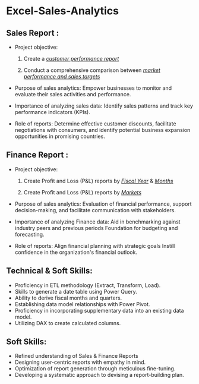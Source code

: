 # Excel-Sales-Analytics
## Sales Report :


- Project objective: 

    1. Create a _[customer performance report](https://github.com/SMIT299/Excel-Sales_Analysis/blob/main/Customer%20Performance%20Report.pdf)_ 

    2. Conduct a comprehensive comparison between _[market performance and sales targets](https://github.com/SMIT299/Excel-Sales_Analysis/blob/main/Customer%20Performance%20Report.pdf)_

- Purpose of sales analytics: Empower businesses to monitor and evaluate their sales activities and performance.

- Importance of analyzing sales data: Identify sales patterns and track key performance indicators (KPIs).

- Role of reports: Determine effective customer discounts, facilitate negotiations with consumers, and identify potential business expansion opportunities in promising countries.


## Finance Report :

- Project objective: 

    1. Create Profit and Loss (P&L) reports by _[Fiscal Year](https://github.com/SMIT299/Excel-Sales_Analysis/blob/main/P%26L%20Statement%20by%20Fiscal%20Year.pdf)_ & _[Months](https://github.com/SMIT299/Excel-Sales_Analysis/blob/main/P%26L%20Statement%20by%20Months.pdf)_ 

   2. Create Profit and Loss (P&L) reports by _[Markets](https://github.com/SMIT299/Excel-Sales_Analysis/blob/main/P%26L%20Statement%20by%20Markets.pdf)_

- Purpose of sales analytics: Evaluation of financial performance, support decision-making, and facilitate communication with stakeholders.

- Importance of analyzing Finance data: Aid in benchmarking against industry peers and previous periods Foundation for budgeting and forecasting.

- Role of reports: Align financial planning with strategic goals Instill confidence in the organization's financial outlook.


## Technical & Soft Skills:
- 	Proficiency in ETL methodology (Extract, Transform, Load).
- 	Skills to generate a date table using Power Query.
- 	Ability to derive fiscal months and quarters.
- 	Establishing data model relationships with Power Pivot.
- 	Proficiency in incorporating supplementary data into an existing data model.
- 	Utilizing DAX to create calculated columns.

## Soft Skills:
- 	Refined understanding of Sales & Finance Reports
- 	Designing user-centric reports with empathy in mind.
- 	Optimization of report generation through meticulous fine-tuning.
- 	Developing a systematic approach to devising a report-building plan.


